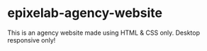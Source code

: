 # epixelab-agency-website
This is an agency website made using HTML &amp; CSS only. Desktop responsive only!
